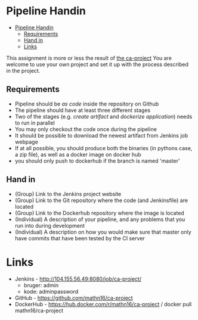 
# Pipeline Handin

- [Pipeline Handin](#pipeline-handin)
  - [Requirements](#requirements)
  - [Hand in](#hand-in)
  - [Links](#links)

This assignment is more or less the result of [the ca-project](https://github.com/praqma-training/ca-project)
You are welcome to use your own project and set it up with the process described in the project.

## Requirements

- Pipeline should be _as code_ inside the repository on Github
- The pipeline should have at least three different stages
- Two of the stages (e.g. _create artifact_ and _dockerize application_) needs to run in parallel
- You may only checkout the code once during the pipeline
- It should be possible to download the newest artifact from Jenkins job webpage
- If at all possible, you should produce both the binaries (in pythons case, a zip file), as well as a docker image on docker hub
- you should only push to dockerhub if the branch is named 'master'

## Hand in

- (Group) Link to the Jenkins project website
- (Group) Link to the Git repository where the code (and Jenkinsfile) are located
- (Group) Link to the Dockerhub repository where the image is located
- (Individual) A description of your pipeline, and any problems that you run into during development
- (Individual) A description on how you would make sure that master only have commits that have been tested by the CI server

# Links

- Jenkins - <http://104.155.56.49:8080/job/ca-project/>
  - bruger: admin
  - kode: adminpassword
- GitHub - <https://github.com/mathn16/ca-project>
- DockerHub - <https://hub.docker.com/r/mathn16/ca-project> / docker pull mathn16/ca-project

